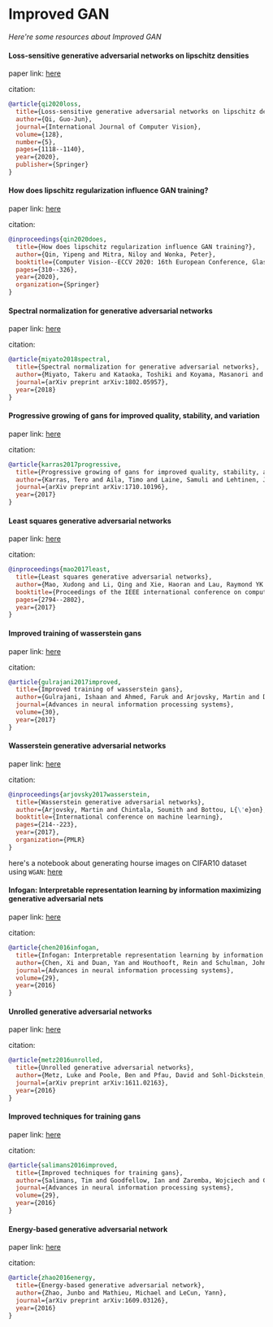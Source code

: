 # Improved GAN
*Here're some resources about Improved GAN*



#### Loss-sensitive generative adversarial networks on lipschitz densities

paper link: [here](https://arxiv.org/pdf/1701.06264.pdf%C3%A3%E2%82%AC%E2%80%98)

citation: 
```bibtex
@article{qi2020loss,
  title={Loss-sensitive generative adversarial networks on lipschitz densities},
  author={Qi, Guo-Jun},
  journal={International Journal of Computer Vision},
  volume={128},
  number={5},
  pages={1118--1140},
  year={2020},
  publisher={Springer}
}
```
    

#### How does lipschitz regularization influence GAN training?

paper link: [here](https://repository.kaust.edu.sa/bitstream/handle/10754/665819/Conference%20Paperfile1.pdf?sequence=1&isAllowed=y)

citation: 
```bibtex
@inproceedings{qin2020does,
  title={How does lipschitz regularization influence GAN training?},
  author={Qin, Yipeng and Mitra, Niloy and Wonka, Peter},
  booktitle={Computer Vision--ECCV 2020: 16th European Conference, Glasgow, UK, August 23--28, 2020, Proceedings, Part XVI 16},
  pages={310--326},
  year={2020},
  organization={Springer}
}
```
    

#### Spectral normalization for generative adversarial networks

paper link: [here](https://arxiv.org/pdf/1802.05957)

citation: 
```bibtex
@article{miyato2018spectral,
  title={Spectral normalization for generative adversarial networks},
  author={Miyato, Takeru and Kataoka, Toshiki and Koyama, Masanori and Yoshida, Yuichi},
  journal={arXiv preprint arXiv:1802.05957},
  year={2018}
}
```

#### Progressive growing of gans for improved quality, stability, and variation

paper link: [here](https://arxiv.org/pdf/1710.10196.pdf%C2%A0)

citation: 
```bibtex
@article{karras2017progressive,
  title={Progressive growing of gans for improved quality, stability, and variation},
  author={Karras, Tero and Aila, Timo and Laine, Samuli and Lehtinen, Jaakko},
  journal={arXiv preprint arXiv:1710.10196},
  year={2017}
}
```
    
    


#### Least squares generative adversarial networks

paper link: [here](http://openaccess.thecvf.com/content_ICCV_2017/papers/Mao_Least_Squares_Generative_ICCV_2017_paper.pdf)

citation: 
```bibtex
@inproceedings{mao2017least,
  title={Least squares generative adversarial networks},
  author={Mao, Xudong and Li, Qing and Xie, Haoran and Lau, Raymond YK and Wang, Zhen and Paul Smolley, Stephen},
  booktitle={Proceedings of the IEEE international conference on computer vision},
  pages={2794--2802},
  year={2017}
}
```
    


#### Improved training of wasserstein gans

paper link: [here](https://proceedings.neurips.cc/paper_files/paper/2017/file/892c3b1c6dccd52936e27cbd0ff683d6-Paper.pdf)

citation: 
```bibtex
@article{gulrajani2017improved,
  title={Improved training of wasserstein gans},
  author={Gulrajani, Ishaan and Ahmed, Faruk and Arjovsky, Martin and Dumoulin, Vincent and Courville, Aaron C},
  journal={Advances in neural information processing systems},
  volume={30},
  year={2017}
}
```


#### Wasserstein generative adversarial networks

paper link: [here](http://proceedings.mlr.press/v70/arjovsky17a/arjovsky17a.pdf)

citation: 
```bibtex
@inproceedings{arjovsky2017wasserstein,
  title={Wasserstein generative adversarial networks},
  author={Arjovsky, Martin and Chintala, Soumith and Bottou, L{\'e}on},
  booktitle={International conference on machine learning},
  pages={214--223},
  year={2017},
  organization={PMLR}
}
```

here's a notebook about generating hourse images on CIFAR10 dataset using `WGAN`: [here](./notebooks/wgan-cifar10.ipynb)
    


#### Infogan: Interpretable representation learning by information maximizing generative adversarial nets

paper link: [here](https://proceedings.neurips.cc/paper_files/paper/2016/file/7c9d0b1f96aebd7b5eca8c3edaa19ebb-Paper.pdf)

citation: 
```bibtex
@article{chen2016infogan,
  title={Infogan: Interpretable representation learning by information maximizing generative adversarial nets},
  author={Chen, Xi and Duan, Yan and Houthooft, Rein and Schulman, John and Sutskever, Ilya and Abbeel, Pieter},
  journal={Advances in neural information processing systems},
  volume={29},
  year={2016}
}
```
    
        

#### Unrolled generative adversarial networks

paper link: [here](https://arxiv.org/pdf/1611.02163.pdf)

citation: 
```bibtex
@article{metz2016unrolled,
  title={Unrolled generative adversarial networks},
  author={Metz, Luke and Poole, Ben and Pfau, David and Sohl-Dickstein, Jascha},
  journal={arXiv preprint arXiv:1611.02163},
  year={2016}
}
```
    


#### Improved techniques for training gans

paper link: [here](https://proceedings.neurips.cc/paper_files/paper/2016/file/8a3363abe792db2d8761d6403605aeb7-Paper.pdf)

citation: 
```bibtex
@article{salimans2016improved,
  title={Improved techniques for training gans},
  author={Salimans, Tim and Goodfellow, Ian and Zaremba, Wojciech and Cheung, Vicki and Radford, Alec and Chen, Xi},
  journal={Advances in neural information processing systems},
  volume={29},
  year={2016}
}
```


#### Energy-based generative adversarial network

paper link: [here](https://arxiv.org/pdf/1609.03126.pdf)

citation: 
```bibtex
@article{zhao2016energy,
  title={Energy-based generative adversarial network},
  author={Zhao, Junbo and Mathieu, Michael and LeCun, Yann},
  journal={arXiv preprint arXiv:1609.03126},
  year={2016}
}
```
    